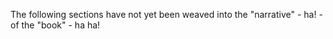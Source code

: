 The following sections have not yet been weaved into the "narrative" - ha! - of
the "book" - ha ha!
